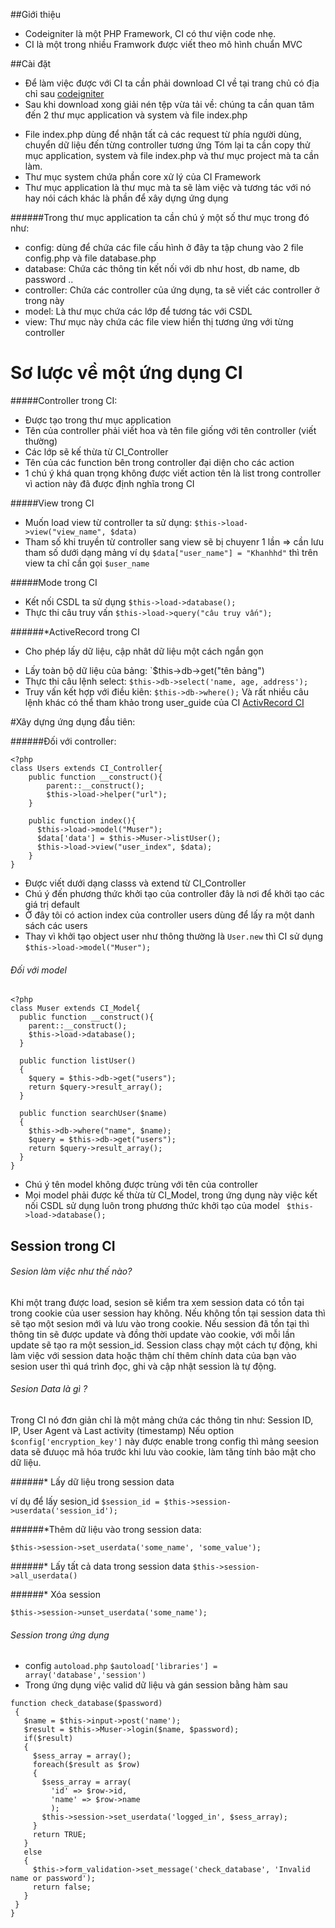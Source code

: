 ##Giới thiệu

- Codeigniter là một PHP Framework, CI có thư viện code nhẹ.
- CI là một trong nhiều Framwork được viết theo mô hình chuẩn MVC

##Cài đặt

- Để làm việc được với CI ta cần phải download CI về tại trang chủ có địa chỉ sau [codeigniter](https://ellislab.com/codeigniter)
- Sau khi download xong giải nén tệp vừa tải về: chúng ta cần quan tâm đến 2 thư mục application và system và file index.php
+ File index.php dùng để nhận tất cả các request từ phía người dùng, chuyển dữ liệu đến từng controller tương ứng
Tóm lại ta cần copy thử mục application, system và file index.php và thư mục project mà ta cần làm.
+ Thư mục system chứa phần core xử lý của CI Framework
+ Thư mục application là thư mục mà ta sẽ làm việc và tương tác với nó hay nói cách khác là phần để xây dựng ứng dụng

######Trong thư mục application ta cần chú ý một số thư mục trong đó như:
+ config: dùng để chứa các file cấu hình ở đây ta tập chung vào 2 file config.php và file database.php
+ database: Chứa các thông tin kết nối với db như host, db name, db password ..
+ controller: Chứa các controller của ứng dụng, ta sẽ viết các controller ở trong này
+ model: Là thư mục chứa các lớp để tương tác với CSDL
+ view: Thư mục này chứa các file view hiển thị tương ứng với từng controller

# Sơ lược về một ứng dụng CI

#####Controller trong CI:
+ Được tạo trong thư mục application
+ Tên của controller phải viết hoa và tên file giống với tên controller (viết thường)
+ Các lớp sẽ kế thừa từ CI_Controller
+ Tên của các function bên trong controller đại diện cho các action
+ 1 chú ý khá quan trọng không được viết action tên là list trong controller vì action này đã được định nghĩa trong CI

#####View trong CI
+ Muốn load view từ controller ta sử dụng: `$this->load->view("view_name", $data)`
+ Tham số khi truyền từ controller sang view sẽ bị chuyenr 1 lần => cần lưu tham số dưới dạng mảng ví dụ `$data["user_name"] = "Khanhhd"` thì trên view ta chỉ cần gọi `$user_name`

#####Mode trong CI

+ Kết nối CSDL ta sử dụng `$this->load->database();`
+ Thực thi câu truy vấn `$this->load->query("câu truy vấn");`

######*ActiveRecord trong CI
- Cho phép lấy dữ liệu, cập nhât dữ liệu một cách ngắn gọn 
+ Lấy toàn bộ dữ liệu của bảng: `$this->db->get("tên bảng")
+ Thực thi câu lệnh select: `$this->db->select('name, age, address');`
+ Truy vấn kết hợp với điều kiên: `$this->db->where();`
Và rất nhiều câu lệnh khác có thể tham khảo trong user_guide của CI [ActivRecord CI ](https://ellislab.com/codeigniter/user-guide/database/active_record.html)

#Xây dựng ứng dụng đầu tiên:

######Đối với controller: 

```
<?php
class Users extends CI_Controller{
    public function __construct(){
        parent::__construct();
        $this->load->helper("url");
    }
    
    public function index(){
      $this->load->model("Muser");
      $data['data'] = $this->Muser->listUser();
      $this->load->view("user_index", $data);
    }
}
```
- Được viết dưới dạng classs và extend từ CI_Controller
- Chú ý đến phương thức khởi tạo của controller đây là nơi để khởi tạo các giá trị default
- Ở đây tôi có action index của controller users dùng để lấy ra một danh sách các users
- Thay vì khởi tạo object user như thông thường là `User.new` thì CI sử dụng `$this->load->model("Muser");`

###### Đối với model 
```
<?php
class Muser extends CI_Model{
  public function __construct(){
    parent::__construct();
    $this->load->database();
  }

  public function listUser()
  {
    $query = $this->db->get("users");
    return $query->result_array();
  }

  public function searchUser($name)
  {
    $this->db->where("name", $name);
    $query = $this->db->get("users");
    return $query->result_array();
  }
}
```
- Chú ý tên model không được trùng với tên của controller 
- Mọi model phải được kế thừa từ CI_Model, trong ứng dụng này việc kết nối CSDL sử dụng luôn trong phương thức khởi tạo của model ` $this->load->database();`

## Session trong CI

###### Sesion làm việc như thế nào?

Khi một trang được load, sesion sẽ kiểm tra xem session data có tồn tại trong cookie của user session hay không. Nếu không tồn tại session data thì sẽ tạo một sesion mới và  lưu vào trong cookie. Nếu session đã tồn tại thì thông tin sẽ được update và đồng thời update vào cookie, với mỗi lần update sẽ tạo ra một session_id. Session class chạy một cách tự động, khi làm việc với session data hoặc thậm chí thêm chính data của bạn vào sesion user thì quá trình đọc, ghi và cập nhật session là tự động. 

###### Sesion Data là gì ?

Trong CI nó đơn giản chỉ là một mảng chứa các thông tin như: Session ID, IP, User Agent và Last activity (timestamp)
Nếu option `$config['encryption_key']`  này được enable trong config thì mảng seesion data sẽ đưuọc mã hóa trước khi lưu vào cookie, làm tăng tính bảo mật cho dữ liệu.

######* Lấy dữ liệu trong session data 

ví dụ để lấy sesion_id `$session_id = $this->session->userdata('session_id');`

######*Thêm dữ liệu vào trong session data:

`$this->session->set_userdata('some_name', 'some_value');`

######* Lấy tất cả data trong session data
`$this->session->all_userdata()`

######* Xóa session 

`$this->session->unset_userdata('some_name');`

###### Session trong ứng dụng

- config `autoload.php`
 `$autoload['libraries'] = array('database','session')`
- Trong ứng dụng việc valid dữ liệu và gán session  bằng hàm sau
```
function check_database($password)
 {
   $name = $this->input->post('name');
   $result = $this->Muser->login($name, $password);
   if($result)
   {
	 $sess_array = array();
	 foreach($result as $row)
	 {
	   $sess_array = array(
		 'id' => $row->id,
		 'name' => $row->name
		 );
	   $this->session->set_userdata('logged_in', $sess_array);
	 }
	 return TRUE;
   }
   else
   {
	 $this->form_validation->set_message('check_database', 'Invalid name or password');
	 return false;
   }
 }
}

```

